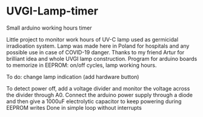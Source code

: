 # UVGI-Lamp-timer
Small arduino working hours timer 

Little project to monitor work hours of UV-C lamp used as germicidal irradioation system. 
Lamp was made here in Poland for hospitals and any possible use in case of COVID-19 danger.
Thanks to my friend Artur for brilliant idea and whole UVGI lamp construction.
Program for arduino boards to memorize in EEPROM: on/off cycles, lamp working hours.
 
To do: change lamp indication (add hardware button) 

To detect power off, add a voltage divider and monitor the voltage across the divider through A0. Connect the arduino power supply through a diode and then give a 1000uF electrolytic capacitor to keep powering during EEPROM writes
Done in simple loop without interrupts
